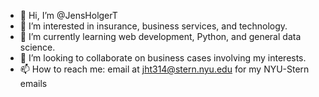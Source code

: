 - 👋 Hi, I’m @JensHolgerT
- 👀 I’m interested in insurance, business services, and technology.
- 🌱 I’m currently learning web development, Python, and general data science.
- 💞️ I’m looking to collaborate on business cases involving my interests.
- 📫 How to reach me:  email at jht314@stern.nyu.edu for my NYU-Stern emails

<!---
JensHolgerT/JensHolgerT is a ✨ special ✨ repository because its `README.md` (this file) appears on your GitHub profile.
You can click the Preview link to take a look at your changes.
--->
